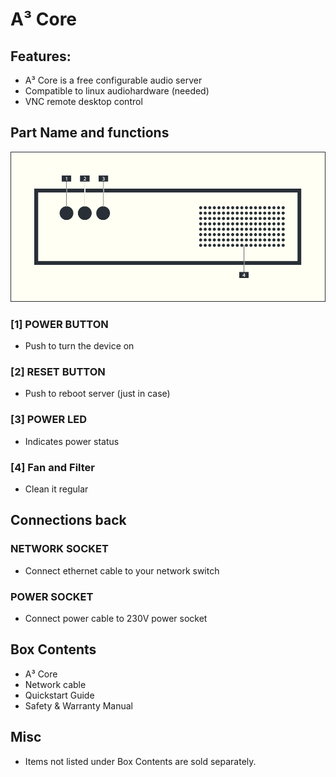 # A³ Core
## Features:
- A³ Core is a free configurable audio server
- Compatible to linux audiohardware (needed)
- VNC remote desktop control

## Part Name and functions
![A³ Core numbered](pics_user/a3_systen_symbol_core_numbered.png)

### [1] POWER BUTTON
- Push to turn the device on

### [2] RESET BUTTON
- Push to reboot server (just in case)

### [3] POWER LED
- Indicates power status

### [4] Fan and Filter
- Clean it regular

## Connections back
### NETWORK SOCKET
- Connect ethernet cable to your network switch

### POWER SOCKET
- Connect power cable to 230V power socket

## Box Contents
- A³ Core
- Network cable
- Quickstart Guide
- Safety & Warranty Manual

## Misc
- Items not listed under Box Contents are sold separately.